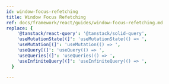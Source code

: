 ```yaml
---
id: window-focus-refetching
title: Window Focus Refetching
ref: docs/framework/react/guides/window-focus-refetching.md
replace: {
    '@tanstack/react-query': '@tanstack/solid-query',
    'useMutationState[(]': 'useMutationState(() => ',
    'useMutation[(]': 'useMutation(() => ',
    'useQuery[(]': 'useQuery(() => ',
    'useQueries[(]': 'useQueries(() => ',
    'useInfiniteQuery[(]': 'useInfiniteQuery(() => ',
  }

---
```


